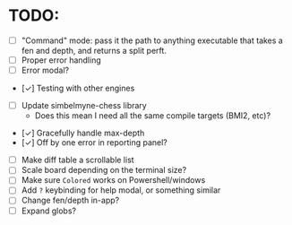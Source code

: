 # TODO:
- [ ] "Command" mode: pass it the path to anything executable that takes a fen and
      depth, and returns a split perft.
- [ ] Proper error handling
- [ ] Error modal?
- [✓] Testing with other engines
- [ ] Update simbelmyne-chess library
  - Does this mean I need all the same compile targets (BMI2, etc)?
- [✓] Gracefully handle max-depth
- [✓] Off by one error in reporting panel?
- [ ] Make diff table a scrollable list
- [ ] Scale board depending on the terminal size?
- [ ] Make sure `Colored` works on Powershell/windows
- [ ] Add `?` keybinding for help modal, or something similar
- [ ] Change fen/depth in-app?
- [ ] Expand globs?
